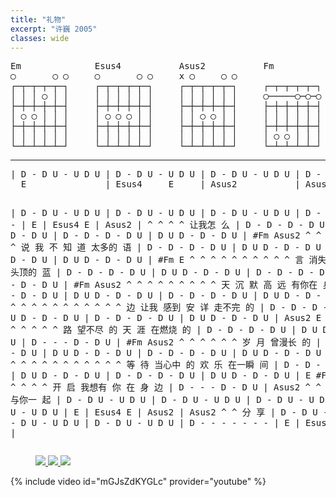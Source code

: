 ```yaml
---
title: "礼物"
excerpt: "许巍 2005"
classes: wide
---
```


<pre STYLE="font-family: monospace; font-size: 14px;">
Em              Esus4           Asus2           Fm              E
◯       ◯ ◯     ◯       ◯ ◯     x ◯     ◯ ◯                     ◯       ◯ ◯    
┌─┬─┬─┬─┬─┐     ┌─┬─┬─┬─┬─┐     ┌─┬─┬─┬─┬─┐     ┌─┬─┬─┬─┬─┐     ┌─┬─┬─┬─┬─┐ 
│ │ │ ◯ │ │     │ │ │ │ │ │     │ │ │ │ │ │     ◯─────◯─◯─◯     │ │ │ ◯ │ │ 
├─┼─┼─┼─┼─┤     ├─┼─┼─┼─┼─┤     ├─┼─┼─┼─┼─┤     ├─┼─┼─┼─┼─┤     ├─┼─┼─┼─┼─┤ 
│ ◯ ◯ │ │ │     │ ◯ ◯ ◯ │ │     │ │ ◯ ◯ │ │     │ │ │ │ │ │     │ ◯ ◯ │ │ │ 
├─┼─┼─┼─┼─┤     ├─┼─┼─┼─┼─┤     ├─┼─┼─┼─┼─┤     ├─┼─┼─┼─┼─┤     ├─┼─┼─┼─┼─┤ 
│ │ │ │ │ │     │ │ │ │ │ │     │ │ │ │ │ │     │ ◯ ◯ │ │ │     │ │ │ │ │ │ 
└─┴─┴─┴─┴─┘     └─┴─┴─┴─┴─┘     └─┴─┴─┴─┴─┘     └─┴─┴─┴─┴─┘     └─┴─┴─┴─┴─┘ 
</pre>
<hr>
<pre STYLE="font-family: monospace; font-size: 14px;">
| D - D U - U D U | D - D U - U D U | D - D U - U D U | D - D U - U D U |
  E               | Esus4     E     | Asus2           | Asus2

| D - D U - U D U | D - D U - U D U | D - D U - U D U | D - - - - - - - |
  E               | Esus4     E     | Asus2           |
                                                            ^ ^ ^   ^
                                                            让我怎   么
| D - D - D - D U | D U D - D - D U | D - D - D - D U | D U D - D - D U |
  #Fm                                 Asus2
  ^                     ^   ^   ^     ^                     ^ ^ ^   ^
  说                    我  不   知    道                     太多的   语
| D - D - D - D U | D U D - D - D U | D - D - D - D U | D U D - D - D U |
  #Fm                                 E
  ^                     ^ ^ ^   ^     ^                     ^ ^ ^   ^
  言                    消失在   胸    口                     头顶的   蓝
| D - D - D - D U | D U D - D - D U | D - D - D - D U | D U D - D - D U |
  #Fm                                 Asus2
  ^                     ^   ^   ^     ^                     ^ ^ ^   ^
  天                    沉  默   高    远                     有你在   身
| D - D - D - D U | D U D - D - D U | D - D - D - D U | D U D - D - D U |
  #Fm                                 E
  ^                     ^ ^ ^ ^ ^     ^                     ^ ^ ^   ^
  边                    让我 感到 安    详                    走不完   的
| D - D - D - D U | D U D - D - D U | D - D - D - D U | D U D - D - D U |
  Asus2                               E
  ^                     ^ ^ ^   ^     ^     ^               ^ ^ ^   ^
  路                    望不尽   的     天    涯              在燃烧   的
| D - D - D - D U | D U D - D - D U | D - - - D - D U |
  #Fm                                 Asus2
  ^                 ^                     ^ ^ ^   ^
  岁                月                     曾漫长   的
| D - D - D - D U | D U D - D - D U | D - D - D - D U | D U D - D - D U |
  E                                   Asus2
  ^   ^                 ^ ^ ^   ^     ^     ^               ^ ^ ^   ^
  等  待                当心中   的     欢    乐               在一瞬  间
| D - D - D - D U | D U D - D - D U | D - D - D - D U | D U D - D - D U |
  E                                   #Fm
  ^     ^               ^ ^ ^   ^     ^     ^           ^
  开    启               我想有  你     在    身           边
| D - - - D - D U |
  Asus2
      ^ ^ ^   ^
      与你一  起
| D - D U - U D U | D - D U - U D U | D - D U - U D U | D - D U - U D U |
  E               | Esus4     E     | Asus2           | Asus2
  ^   ^
  分  享
| D - D U - U D U | D - D U - U D U | D - D U - U D U | D - - - - - - - |
  E               | Esus4     E     | Asus2           |
</pre>

<figure class="third">
    <a href="/guitar/assets/chord/65-liwu1.jpg">
        <img src="/guitar/assets/chord/65-liwu1.jpg">
    </a>
    <a href="/guitar/assets/chord/65-liwu2.jpg">
        <img src="/guitar/assets/chord/65-liwu2.jpg">
    </a>
    <a href="/guitar/assets/chord/65-liwu3.jpg">
        <img src="/guitar/assets/chord/65-liwu3.jpg">
    </a>
</figure>

{% include video id="mGJsZdKYGLc" provider="youtube" %}
